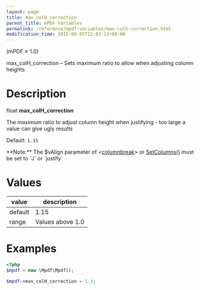 ```yaml
---
layout: page
title: max_colH_correction
parent_title: mPDF Variables
permalink: /reference/mpdf-variables/max-colh-correction.html
modification_time: 2015-08-05T12:02:12+00:00
---
```


(mPDF &ge; 1.0)

max_colH_correction – Sets maximum ratio to allow when adjusting column heights

# Description

float **max_colH_correction**

The maximum ratio to adjust column height when justifying - too large a value can give ugly results

Default: `1.15`

<div class="alert alert-info" role="alert" markdown="1">
  **Note:** The <span class="parameter">$vAlign</span> parameter of
  &lt;<a href="{{ "/reference/html-control-tags/columnbreak.html" | prepend: site.baseurl }}">columnbreak</a>&gt;
  or <a href="{{ "/reference/mpdf-functions/setcolumns.html" | prepend: site.baseurl }}">SetColumns()</a> must
  be set to `J` or `justify`
</div>

# Values

<table class="table">
<thead>
<tr>
  <th>value</th>
  <th>description</th>
</tr>
</thead> <tbody>
<tr>
  <td>default</td>
  <td>1.15</td>
</tr>
<tr>
  <td>range</td>
  <td>Values above 1.0</td>
</tr>
</tbody>
</table>

# Examples

```php
<?php
$mpdf = new \Mpdf\Mpdf();

$mpdf->max_colH_correction = 1.3;

```

